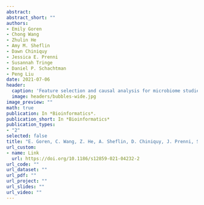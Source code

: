 ```yaml
---
abstract: 
abstract_short: ""
authors:
- Emily Goren
- Chong Wang
- Zhulin He
- Amy M. Sheflin
- Dawn Chiniquy
- Jessica E. Prenni
- Susannah Tringe
- Daniel P. Schachtman
- Peng Liu 
date: 2021-07-06
header:
  caption: 'Feature selection and causal analysis for microbiome studies in the presence of confounding using standardization'
  image: headers/bubbles-wide.jpg
image_preview: ""
math: true
publication: In *Bioinformatics*.
publication_short: In *Bioinformatics*
publication_types:
- "2"
selected: false
title: "E. Goren, C. Wang, Z. He, A. Sheflin, D. Chiniquy, J. Prenni, S. Tringe, D. Schachtman, P. Liu*, Feature selection and causal analysis for microbiome studies in the presence of confounding using standardization. BMC Bioinformatics 22, 362 (2021)"
url_custom:
- name: Link
  url: https://doi.org/10.1186/s12859-021-04232-2
url_code: ""
url_dataset: ""
url_pdf: ""
url_project: ""
url_slides: ""
url_video: ""
---
```

